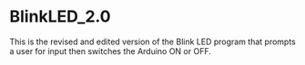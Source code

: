 # BlinkLED_2.0
 This is the revised and edited version of the Blink LED program that prompts a user for input then switches the Arduino ON or OFF. 
